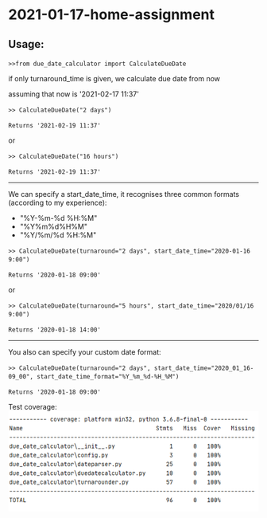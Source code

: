 # 2021-01-17-home-assignment

## Usage:
`>>from due_date_calculator import CalculateDueDate`


if only turnaround_time is given, we calculate due date from now

assuming that now is '2021-02-17 11:37'

`>> CalculateDueDate("2 days")` 

`Returns '2021-02-19 11:37'`

or

`>> CalculateDueDate("16 hours")`

`Returns '2021-02-19 11:37'`

***
We can specify a start_date_time, it recognises three common formats (according to my experience):

* "%Y-%m-%d %H:%M"
* "%Y%m%d%H%M"
* "%Y/%m/%d %H:%M"
        

`>> CalculateDueDate(turnaround="2 days", start_date_time="2020-01-16 9:00")`

`Returns '2020-01-18 09:00'`

or

`>> CalculateDueDate(turnaround="5 hours", start_date_time="2020/01/16 9:00")`

`Returns '2020-01-18 14:00'`

***
You also can specify your custom date format:

`>> CalculateDueDate(turnaround="2 days", start_date_time="2020_01_16-09_00", start_date_time_format="%Y_%m_%d-%H_%M")`

`Returns '2020-01-18 09:00'`


Test coverage:
![Coverage](image.png)
